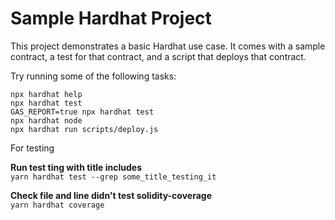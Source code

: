 # Sample Hardhat Project

This project demonstrates a basic Hardhat use case. It comes with a sample contract, a test for that contract, and a script that deploys that contract.

Try running some of the following tasks:

```shell
npx hardhat help
npx hardhat test
GAS_REPORT=true npx hardhat test
npx hardhat node
npx hardhat run scripts/deploy.js
```

For testing

<b>Run test ting with title includes </b>
<br/>
```yarn hardhat test --grep some_title_testing_it```

<b>Check file and line didn't test solidity-coverage</b>
<br/>
```yarn hardhat coverage```
